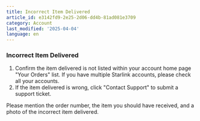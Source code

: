 ```yaml
---
title: Incorrect Item Delivered
article_id: e3142fd9-2e25-2d06-dd4b-81ad081e3709
category: Account
last_modified: '2025-04-04'
language: en
---
```


### Incorrect Item Delivered
  1. Confirm the item delivered is not listed within your account home page "Your Orders" list. If you have multiple Starlink accounts, please check all your accounts.
  2. If the item delivered is wrong, click "Contact Support" to submit a support ticket.


Please mention the order number, the item you should have received, and a photo of the incorrect item delivered.